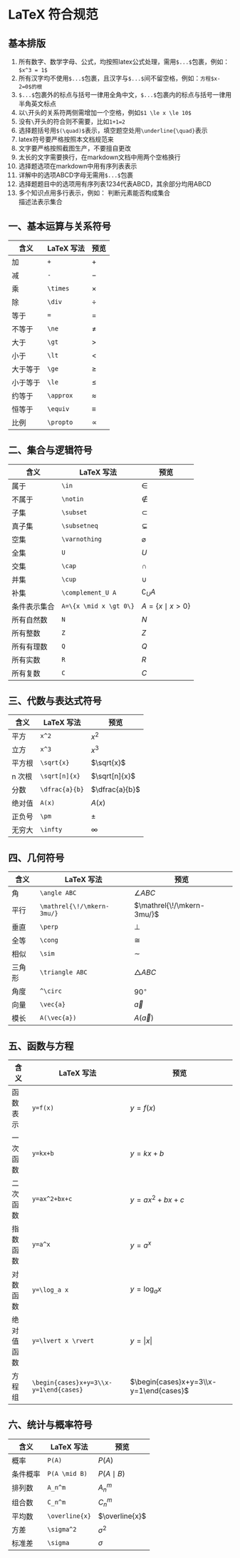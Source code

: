 # LaTeX 符合规范

## 基本排版

1. 所有数字、数学字母、公式，均按照latex公式处理，需用`$...$`包裹，例如：`$x^3 = 1$`
2. 所有汉字均不使用`$...$`包裹，且汉字与`$...$`间不留空格，例如：`方程$x-2=0$的根`
3. `$...$`包裹外的标点与括号一律用全角中文，`$...$`包裹内的标点与括号一律用半角英文标点
4. 以`\`开头的关系符两侧需增加一个空格，例如`$1 \le x \le 10$`
5. 没有`\`开头的符合则不需要，比如`1+1=2`
6. 选择题括号用`$(\quad)$`表示，填空题空处用`\underline{\quad}`表示
7. latex符号要严格按照本文档规范来
8. 文字要严格按照截图生产，不要擅自更改
9. 太长的文字需要换行，在markdown文档中用两个空格换行
10. 选择题选项在markdown中用有序列表表示
11. 详解中的选项ABCD字母无需用`$...$`包裹
12. 选择题题目中的选项用有序列表1234代表ABCD，其余部分均用ABCD
13. 多个知识点用多行表示，例如：
    判断元素能否构成集合  
    描述法表示集合

## 一、基本运算与关系符号

| 含义 | LaTeX 写法 | 预览 |
|------|-------------|------|
| 加 | `+` | $+$ |
| 减 | `-` | $-$ |
| 乘 | `\times` | $\times$ |
| 除 | `\div` | $\div$ |
| 等于 | `=` | $=$ |
| 不等于 | `\ne` | $\ne$ |
| 大于 | `\gt` | $\gt$ |
| 小于 | `\lt` | $\lt$ |
| 大于等于 | `\ge` | $\ge$ |
| 小于等于 | `\le` | $\le$ |
| 约等于 | `\approx` | $\approx$ |
| 恒等于 | `\equiv` | $\equiv$ |
| 比例 | `\propto` | $\propto$ |

## 二、集合与逻辑符号

| 含义 | LaTeX 写法 | 预览 |
|------|-------------|------|
| 属于 | `\in` | $\in$ |
| 不属于 | `\notin` | $\notin$ |
| 子集 | `\subset` | $\subset$ |
| 真子集 | `\subsetneq` | $\subsetneq$ |
| 空集 | `\varnothing` | $\varnothing$ |
| 全集 | `U` | $U$ |
| 交集 | `\cap` | $\cap$ |
| 并集 | `\cup` | $\cup$ |
| 补集 | `\complement_U A` | $\complement_U A$ |
| 条件表示集合 | `A=\{x \mid x \gt 0\}` | $A=\{x \mid x \gt 0\}$ |
| 所有自然数 | `N` | $N$ |
| 所有整数 | `Z` | $Z$ |
| 所有有理数 | `Q` | $Q$ |
| 所有实数 | `R` | $R$ |
| 所有复数 | `C` | $C$ |

## 三、代数与表达式符号

| 含义 | LaTeX 写法 | 预览 |
|------|-------------|------|
| 平方 | `x^2` | $x^2$ |
| 立方 | `x^3` | $x^3$ |
| 平方根 | `\sqrt{x}` | $\sqrt{x}$ |
| n 次根 | `\sqrt[n]{x}` | $\sqrt[n]{x}$ |
| 分数 | `\dfrac{a}{b}` | $\dfrac{a}{b}$ |
| 绝对值 | `A(x)` | $A(x)$ |
| 正负号 | `\pm` | $\pm$ |
| 无穷大 | `\infty` | $\infty$ |

## 四、几何符号

| 含义 | LaTeX 写法 | 预览 |
|------|-------------|------|
| 角 | `\angle ABC` | $\angle ABC$ |
| 平行 | `\mathrel{\!/\mkern-3mu/}` | $\mathrel{\!/\mkern-3mu/}$ |
| 垂直 | `\perp` | $\perp$ |
| 全等 | `\cong` | $\cong$ |
| 相似 | `\sim` | $\sim$ |
| 三角形 | `\triangle ABC` | $\triangle ABC$ |
| 角度 | `^\circ` | $90^\circ$ |
| 向量 | `\vec{a}` | $\vec{a}$ |
| 模长 | `A(\vec{a})` | $A(\vec{a})$ |

## 五、函数与方程

| 含义 | LaTeX 写法 | 预览 |
|------|-------------|------|
| 函数表示 | `y=f(x)` | $y=f(x)$ |
| 一次函数 | `y=kx+b` | $y=kx+b$ |
| 二次函数 | `y=ax^2+bx+c` | $y=ax^2+bx+c$ |
| 指数函数 | `y=a^x` | $y=a^x$ |
| 对数函数 | `y=\log_a x` | $y=\log_a x$ |
| 绝对值函数 | `y=\lvert x \rvert` | $y=\lvert x \rvert$ |
| 方程组 | `\begin{cases}x+y=3\\x-y=1\end{cases}` | $\begin{cases}x+y=3\\x-y=1\end{cases}$ |

## 六、统计与概率符号

| 含义 | LaTeX 写法 | 预览 |
|------|-------------|------|
| 概率 | `P(A)` | $P(A)$ |
| 条件概率 | `P(A \mid B)` | $P(A\mid B)$ |
| 排列数 | `A_n^m` | $A_n^m$ |
| 组合数 | `C_n^m` | $C_n^m$ |
| 平均数 | `\overline{x}` | $\overline{x}$ |
| 方差 | `\sigma^2` | $\sigma^2$ |
| 标准差 | `\sigma` | $\sigma$ |
